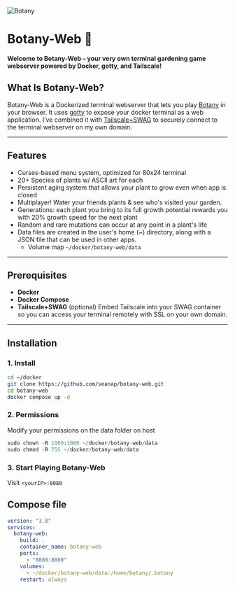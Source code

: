 ![Botany](https://camo.githubusercontent.com/3922405d4b6eb5a65267a3b2b24e51831500b3770c3eb1d2ced9156038e84a95/68747470733a2f2f74696c64652e746f776e2f7e637572696f757365722f626f74616e792e706e67)

# Botany-Web 🌿

**Welcome to Botany-Web – your very own terminal gardening game webserver powered by Docker, gotty, and Tailscale!**

## What Is Botany-Web?

Botany-Web is a Dockerized terminal webserver that lets you play [Botany](https://github.com/jifunks/botany) in your browser. It uses [gotty](https://github.com/yudai/gotty) to expose your docker terminal as a web application. I’ve combined it with [Tailscale+SWAG](https://www.youtube.com/watch?v=uznDiFPlvvM) to securely connect to the terminal webserver on my own domain.

---

## Features

- Curses-based menu system, optimized for 80x24 terminal
- 20+ Species of plants w/ ASCII art for each
- Persistent aging system that allows your plant to grow even when app is closed
- Multiplayer! Water your friends plants & see who's visited your garden.
- Generations: each plant you bring to its full growth potential rewards you with 20% growth speed for the next plant
- Random and rare mutations can occur at any point in a plant's life
- Data files are created in the user's home (~) directory, along with a JSON file that can be used in other apps.
  - Volume map `~/docker/botany-web/data`

---

## Prerequisites

- **Docker**
- **Docker Compose**
- **Tailscale+SWAG** (optional) Embed Tailscale into your SWAG container so you can access your terminal remotely with SSL on your own domain.

---

## Installation

### 1. Install

```bash
cd ~/docker
git clone https://github.com/seanap/botany-web.git
cd botany-web
docker compose up -d
```

### 2. Permissions
Modify your permissions on the data folder on host
```python
sudo chown -R 1000:1000 ~/docker/botany-web/data
sudo chmod -R 755 ~/docker/botany-web/data
```
### 3. Start Playing Botany-Web
Visit `<yourIP>:8080`

## Compose file
```yaml
version: "3.8"
services:
  botany-web:
    build: .
    container_name: botany-web
    ports:
      - "8080:8080"
    volumes:
      - ~/docker/botany-web/data:/home/botany/.botany
    restart: always
```
